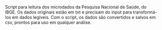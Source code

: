 Script para leitura dos microdados da Pesquisa Nacional de Saúde, do IBGE. Os dados originais estão em txt e precisam do input para transformá-los em dados legíveis.
Com o script, os dados são convertidos e salvos em csv, prontos para uso em qualquer análise. 
